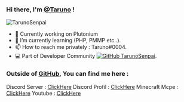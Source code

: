 ### Hi there, I'm [@Taruno](https://github.com/TarunoSenpai) !

<p align="left"> <img src="https://komarev.com/ghpvc/?username=skilozz&label=Profile%20views&color=0e75b6&style=flat" alt="TarunoSenpai" /> </p>

- :telescope: Currently working on Plutonium
- :seedling: I’m currently learning (PHP, PMMP etc..).
- :mailbox: How to reach me privately : Taruno#0004.
- :computer: Part of Developer Community [![GitHub TarunoSenpai](https://img.shields.io/github/followers/TarunoSenpai?label=follow&style=social)](https://github.com/TarunoSenpai).

### Outside of [GitHub](https://github.com/TarunoSenpaii/), You can find me here :

Discord Server : [ClickHere](https://discord.gg/Q3MzGZk)
Discord Profil : [ClickHere](https://discord.bio/Taruno)
Minecraft Mcpe : [ClickHere](https://xboxgamertag.com/search/TarunoMC)
Youtube : [ClickHere](https://www.youtube.com/channel/UCoHPBUQQq6ARChqOMEx6c5Q)
